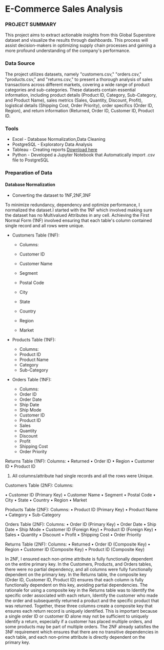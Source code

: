#  E-Commerce Sales Analysis

### PROJECT SUMMARY

This project aims to extract actionable insights from this Global Superstore dataset and visualize the results through dashboards. This process will assist decision-makers in optimizing supply chain processes and gaining a more profound understanding of the company's performance.

### Data Source

The project utilizes datasets, namely "customers.csv," "orders.csv," "products.csv," and "returns.csv," to present a thorough analysis of sales transactions across different markets, covering a wide range of product categories and sub-categories. These datasets contain essential information, including product details (Product ID, Category, Sub-Category, and Product Name), sales metrics (Sales, Quantity, Discount, Profit), logistical details (Shipping Cost, Order Priority), order specifics (Order ID, Region), and return information (Returned, Order ID, Customer ID, Product ID.

### Tools

- Excel - Database Normalization,Data Cleaning 
- PostgreSQL - Exploratory Data Analysis
- Tableau - Creating reports [Download here](https://tableau.com)
- Python - Developed a Jupyter Notebook that Automatically import .csv file to PostgreSQL

  
### Preparation of Data

#### Database Normalization

- Converting the dataset to 1NF,2NF,3NF

To minimize redundancy, dependency and optimize performance, I normalized the dataset.I started with the 1NF which involved making sure the dataset has no Multivalued Attributes in any cell. Achieving the First Normal Form (1NF) involved ensuring that each table's column contained single record and all rows were unique. 

- Customers Table (1NF):
   - Columns:
     
   - Customer ID
   - Customer Name
   - Segment
   - Postal Code
   - City
   - State
  - Country
  -	Region
  - Market

- Products Table (1NF):
    - Columns:
     - Product ID
    - Product Name
   - Category
   - Sub-Category

- Orders Table (1NF):
    - Columns:
   - Order ID
   - Order Date
    - Ship Date
   - Ship Mode
   - Customer ID
  - Product ID
   - Sales
  - Quantity
  - Discount
  - Profit
   - Shipping Cost
  - Order Priority

Returns Table (1NF):
Columns:
•	Returned
•	Order ID
•	Region
•	Customer ID
•	Product ID
1.	All columns/attribute had single records and all the rows were Unique.

Customers Table (2NF):
Columns:

•	Customer ID (Primary Key)
•	Customer Name
•	Segment
•	Postal Code
•	City
•	State
•	Country
•	Region
•	Market



Products Table (2NF):
Columns:
•	Product ID (Primary Key)
•	Product Name
•	Category
•	Sub-Category

Orders Table (2NF):
Columns:
•	Order ID (Primary Key)
•	Order Date
•	Ship Date
•	Ship Mode
•	Customer ID (Foreign Key)
•	Product ID (Foreign Key)
•	Sales
•	Quantity
•	Discount
•	Profit
•	Shipping Cost
•	Order Priority

Returns Table (2NF):
Columns:
•	Returned
•	Order ID (Composite Key)
•	Region
•	Customer ID (Composite Key)
•	Product ID (Composite Key)

In 2NF, I ensured each non-prime attribute is fully functionally dependent on the entire primary key. In the Customers, Products, and Orders tables, there were no partial dependency, and all columns were fully functionally dependent on the primary key. In the Returns table, the composite key (Order ID, Customer ID, Product ID) ensures that each column is fully functionally dependent on this key, avoiding partial dependencies. The rationale for using a composite key in the Returns table was to Identify the specific order associated with each return, Identify the customer who made the order and subsequently returned a product and the specific product that was returned. Together, these three columns create a composite key that ensures each return record is uniquely identified. This is important because a single order ID or customer ID alone may not be sufficient to uniquely identify a return, especially if a customer has placed multiple orders, and some products may be part of multiple orders.
The 2NF already satisfies the 3NF requirement which ensures that there are no transitive dependencies in each table, and each non-prime attribute is directly dependent on the primary key.





